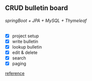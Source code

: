 ## CRUD bulletin board
###### springBoot + JPA + MySQL + Thymeleaf

- [x] project setup
- [x] write bulletin 
- [x] lookup bulletin
- [x] edit & delete
- [x] search
- [x] paging 

 [reference](https://victorydntmd.tistory.com/3330)